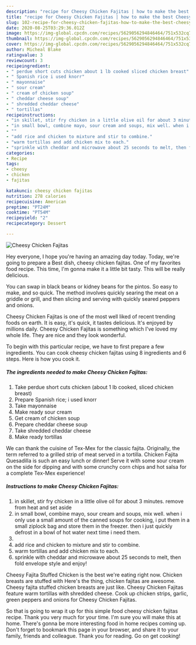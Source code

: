 ```yaml
---
description: "recipe for Cheesy Chicken Fajitas | how to make the best Cheesy Chicken Fajitas"
title: "recipe for Cheesy Chicken Fajitas | how to make the best Cheesy Chicken Fajitas"
slug: 102-recipe-for-cheesy-chicken-fajitas-how-to-make-the-best-cheesy-chicken-fajitas
date: 2020-08-25T03:29:36.012Z
image: https://img-global.cpcdn.com/recipes/5629056294846464/751x532cq70/cheesy-chicken-fajitas-recipe-main-photo.jpg
thumbnail: https://img-global.cpcdn.com/recipes/5629056294846464/751x532cq70/cheesy-chicken-fajitas-recipe-main-photo.jpg
cover: https://img-global.cpcdn.com/recipes/5629056294846464/751x532cq70/cheesy-chicken-fajitas-recipe-main-photo.jpg
author: Micheal Blake
ratingvalue: 3
reviewcount: 3
recipeingredient:
- " perdue short cuts chicken about 1 lb cooked sliced chicken breast"
- " Spanish rice i used knorr"
- " mayonnaise"
- " sour cream"
- " cream of chicken soup"
- " cheddar cheese soup"
- " shredded cheddar cheese"
- " tortillas"
recipeinstructions:
- "in skillet, stir fry chicken in a little olive oil for about 3 minutes. remove from heat and set aside"
- "in small bowl, combine mayo, sour cream and soups, mix well. when i only use a small amount of the canned soups for cooking, i put them in a small ziplock bag and store them in the freezer. then i just quickly defrost in a bowl of hot water next time i need them."
- ""
- "add rice and chicken to mixture and stir to combine."
- "warm tortillas and add chicken mix to each."
- "sprinkle with cheddar and microwave about 25 seconds to melt, then fold envelope style and enjoy!"
categories:
- Recipe
tags:
- cheesy
- chicken
- fajitas

katakunci: cheesy chicken fajitas 
nutrition: 278 calories
recipecuisine: American
preptime: "PT24M"
cooktime: "PT54M"
recipeyield: "2"
recipecategory: Dessert

---
```



![Cheesy Chicken Fajitas](https://img-global.cpcdn.com/recipes/5629056294846464/751x532cq70/cheesy-chicken-fajitas-recipe-main-photo.jpg)

Hey everyone, I hope you're having an amazing day today. Today, we're going to prepare a Best dish, cheesy chicken fajitas. One of my favorites food recipe. This time, I'm gonna make it a little bit tasty. This will be really delicious.

You can swap in black beans or kidney beans for the pintos. So easy to make, and so quick. The method involves quickly searing the meat on a griddle or grill, and then slicing and serving with quickly seared peppers and onions.

Cheesy Chicken Fajitas is one of the most well liked of recent trending foods on earth. It is easy, it's quick, it tastes delicious. It's enjoyed by millions daily. Cheesy Chicken Fajitas is something which I've loved my whole life. They are nice and they look wonderful.


To begin with this particular recipe, we have to first prepare a few ingredients. You can cook cheesy chicken fajitas using 8 ingredients and 6 steps. Here is how you cook it.

<!--inarticleads1-->

##### The ingredients needed to make Cheesy Chicken Fajitas:

1. Take  perdue short cuts chicken (about 1 lb cooked, sliced chicken breast)
1. Prepare  Spanish rice; i used knorr
1. Take  mayonnaise
1. Make ready  sour cream
1. Get  cream of chicken soup
1. Prepare  cheddar cheese soup
1. Take  shredded cheddar cheese
1. Make ready  tortillas


We can thank the cuisine of Tex-Mex for the classic fajita. Originally, the term referred to a grilled strip of meat served in a tortilla. Chicken Fajita Quesadilla is such an easy lunch or dinner! Serve it with some sour cream on the side for dipping and with some crunchy corn chips and hot salsa for a complete Tex-Mex experience! 

<!--inarticleads2-->

##### Instructions to make Cheesy Chicken Fajitas:

1. in skillet, stir fry chicken in a little olive oil for about 3 minutes. remove from heat and set aside
1. in small bowl, combine mayo, sour cream and soups, mix well. when i only use a small amount of the canned soups for cooking, i put them in a small ziplock bag and store them in the freezer. then i just quickly defrost in a bowl of hot water next time i need them.
1. 
1. add rice and chicken to mixture and stir to combine.
1. warm tortillas and add chicken mix to each.
1. sprinkle with cheddar and microwave about 25 seconds to melt, then fold envelope style and enjoy!


Cheesy Fajita Stuffed Chicken is the best we&#39;re eating right now. Chicken breasts are stuffed with Here&#39;s the thing, chicken fajitas are awesome. Cheesy fajita stuffed chicken breasts are just like. Cheesy Chicken Fajitas feature warm tortillas with shredded cheese. Cook up chicken strips, garlic, green peppers and onions for Cheesy Chicken Fajitas. 

So that is going to wrap it up for this simple food cheesy chicken fajitas recipe. Thank you very much for your time. I'm sure you will make this at home. There's gonna be more interesting food in home recipes coming up. Don't forget to bookmark this page in your browser, and share it to your family, friends and colleague. Thank you for reading. Go on get cooking!
